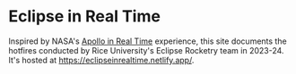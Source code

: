 # Eclipse in Real Time

Inspired by NASA's [Apollo in Real Time](https://apolloinrealtime.org/) experience, this site documents the hotfires conducted by Rice University's Eclipse Rocketry team in 2023-24. It's hosted at https://eclipseinrealtime.netlify.app/.
